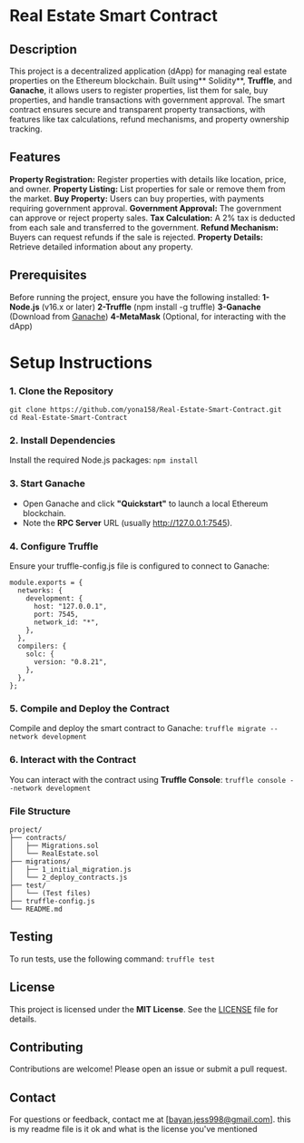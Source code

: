 # Real Estate Smart Contract

## Description
This project is a decentralized application (dApp) for managing real estate properties on the Ethereum blockchain. Built using** Solidity**, **Truffle**, and **Ganache**, it allows users to register properties, list them for sale, buy properties, and handle transactions with government approval. The smart contract ensures secure and transparent property transactions, with features like tax calculations, refund mechanisms, and property ownership tracking.

## Features
**Property Registration:** Register properties with details like location, price, and owner.
**Property Listing:** List properties for sale or remove them from the market.
**Buy Property:** Users can buy properties, with payments requiring government approval.
**Government Approval:** The government can approve or reject property sales.
**Tax Calculation:** A 2% tax is deducted from each sale and transferred to the government.
**Refund Mechanism:** Buyers can request refunds if the sale is rejected.
**Property Details:** Retrieve detailed information about any property.

## Prerequisites
Before running the project, ensure you have the following installed:
**1- Node.js** (v16.x or later)
**2-Truffle** (npm install -g truffle)
**3-Ganache** (Download from [Ganache](https://trufflesuite.com/ganache/))
**4-MetaMask** (Optional, for interacting with the dApp)

# Setup Instructions

### 1. Clone the Repository
```
git clone https://github.com/yona158/Real-Estate-Smart-Contract.git
cd Real-Estate-Smart-Contract
```

### 2. Install Dependencies
Install the required Node.js packages:
`npm install`

### 3. Start Ganache
- Open Ganache and click **"Quickstart"** to launch a local Ethereum blockchain.
- Note the **RPC Server** URL (usually http://127.0.0.1:7545).

### 4. Configure Truffle
Ensure your truffle-config.js file is configured to connect to Ganache:
```
module.exports = {
  networks: {
    development: {
      host: "127.0.0.1",
      port: 7545,
      network_id: "*",
    },
  },
  compilers: {
    solc: {
      version: "0.8.21",
    },
  },
};
```

### 5. Compile and Deploy the Contract
Compile and deploy the smart contract to Ganache:
`truffle migrate --network development`

### 6. Interact with the Contract
You can interact with the contract using **Truffle Console**:
`truffle console --network development`

### File Structure
```
project/
├── contracts/
│   ├── Migrations.sol
│   └── RealEstate.sol
├── migrations/
│   ├── 1_initial_migration.js
│   └── 2_deploy_contracts.js
├── test/
│   └── (Test files)
├── truffle-config.js
└── README.md
```

## Testing
To run tests, use the following command:
`truffle test`

## License
This project is licensed under the **MIT License**. See the [LICENSE](LICENSE) file for details.

## Contributing
Contributions are welcome! Please open an issue or submit a pull request.

## Contact
For questions or feedback, contact me at [bayan.jess998@gmail.com]. this is my readme file is it ok and what is the license you've mentioned
